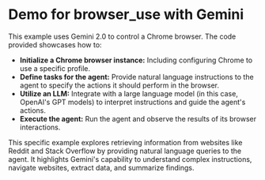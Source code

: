 
# Demo for browser_use with Gemini

This example uses Gemini 2.0 to control a Chrome browser. The code provided showcases how to:

* **Initialize a Chrome browser instance:**  Including configuring Chrome to use a specific profile.
* **Define tasks for the agent:**  Provide natural language instructions to the agent to specify the actions it should perform in the browser.
* **Utilize an LLM:**  Integrate with a large language model (in this case, OpenAI's GPT models) to interpret instructions and guide the agent's actions.
* **Execute the agent:** Run the agent and observe the results of its browser interactions.

This specific example explores retrieving information from websites like Reddit and Stack Overflow by providing natural language queries to the agent. It highlights Gemini's capability to understand complex instructions, navigate websites, extract data, and summarize findings.
